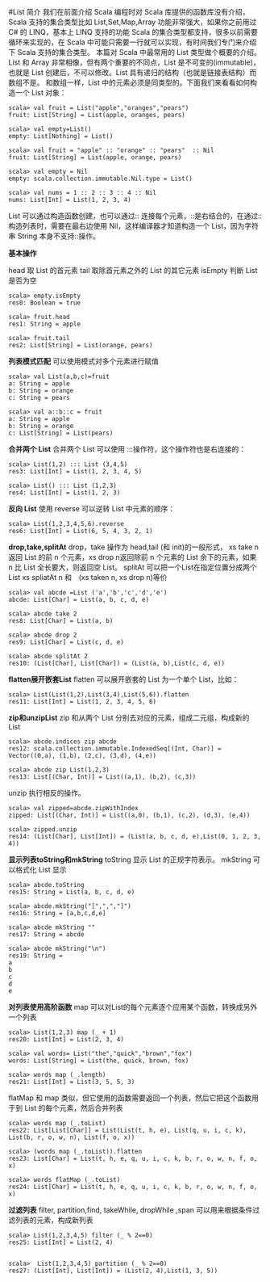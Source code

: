 #List 简介
我们在前面介绍 Scala 编程时对 Scala 库提供的函数库没有介绍，Scala 支持的集合类型比如 List,Set,Map,Array 功能非常强大，如果你之前用过 C# 的 LINQ，基本上 LINQ 支持的功能 Scala 的集合类型都支持，很多以前需要循环来实现的，在 Scala 中可能只需要一行就可以实现，有时间我们专门来介绍下 Scala 支持的集合类型。
本篇对 Scala 中最常用的 List 类型做个概要的介绍。
List 和 Array 非常相像，但有两个重要的不同点，List 是不可变的(immutable)，也就是 List 创建后，不可以修改。List 具有递归的结构（也就是链接表结构）而数组不是。
和数组一样，List 中的元素必须是同类型的。下面我们来看看如何构造一个 List 对象：
```
scala> val fruit = List("apple","oranges","pears")
fruit: List[String] = List(apple, oranges, pears)

scala> val empty=List()
empty: List[Nothing] = List() 

scala> val fruit = "apple" :: "orange" :: "pears"  :: Nil
fruit: List[String] = List(apple, orange, pears)

scala> val empty = Nil
empty: scala.collection.immutable.Nil.type = List()

scala> val nums = 1 :: 2 :: 3 :: 4 :: Nil
nums: List[Int] = List(1, 2, 3, 4)
```
List 可以通过构造函数创建，也可以通过:: 连接每个元素，::是右结合的，在通过::构造列表时，需要在最右边使用 Nil，这样编译器才知道构造一个 List，因为字符串 String 本身不支持::操作。

**基本操作**

head  取 List 的首元素
tail 取除首元素之外的 List 的其它元素
isEmpty 判断 List 是否为空
 
```
scala> empty.isEmpty
res0: Boolean = true

scala> fruit.head
res1: String = apple

scala> fruit.tail
res2: List[String] = List(orange, pears)
```
**列表模式匹配**
可以使用模式对多个元素进行赋值
```
scala> val List(a,b,c)=fruit
a: String = apple
b: String = orange
c: String = pears

scala> val a::b::c = fruit
a: String = apple
b: String = orange
c: List[String] = List(pears)
```
**合并两个 List**
合并两个 List 可以使用 :::操作符，这个操作符也是右连接的：
```
scala> List(1,2) ::: List (3,4,5)
res3: List[Int] = List(1, 2, 3, 4, 5)

scala> List() ::: List (1,2,3)
res4: List[Int] = List(1, 2, 3)
```
**反向 List**
使用 reverse  可以逆转 List 中元素的顺序：
```
scala> List(1,2,3,4,5,6).reverse
res6: List[Int] = List(6, 5, 4, 3, 2, 1)
```
**drop,take,splitAt**
drop，take 操作为 head,tail (和 init)的一般形式， xs take n 返回 List 的前 n 个元素，xs drop n返回除前 n 个元素的 List 余下的元素，如果 n 比 List 全长要大，则返回空 List。
splitAt 可以把一个List在指定位置分成两个 List
xs spliatAt n 和　(xs taken n, xs drop n)等价
```
scala> val abcde =List ('a','b','c','d','e')
abcde: List[Char] = List(a, b, c, d, e)

scala> abcde take 2
res8: List[Char] = List(a, b)

scala> abcde drop 2
res9: List[Char] = List(c, d, e)

scala> abcde splitAt 2
res10: (List[Char], List[Char]) = (List(a, b),List(c, d, e))
```
**flatten展开嵌套List**
flatten 可以展开嵌套的 List 为一个单个 List，比如：
```
scala> List(List(1,2),List(3,4),List(5,6)).flatten
res11: List[Int] = List(1, 2, 3, 4, 5, 6)
```
**zip和unzipList**
zip 和从两个 List 分别去对应的元素，组成二元组，构成新的 List
```
scala> abcde.indices zip abcde
res12: scala.collection.immutable.IndexedSeq[(Int, Char)] = Vector((0,a), (1,b), (2,c), (3,d), (4,e))

scala> abcde zip List(1,2,3)
res13: List[(Char, Int)] = List((a,1), (b,2), (c,3))
```
unzip 执行相反的操作。
```
scala> val zipped=abcde.zipWithIndex
zipped: List[(Char, Int)] = List((a,0), (b,1), (c,2), (d,3), (e,4))

scala> zipped.unzip
res14: (List[Char], List[Int]) = (List(a, b, c, d, e),List(0, 1, 2, 3, 4))
```
**显示列表toString和mkString**
toString 显示 List 的正规字符表示。
mkString 可以格式化 List 显示
```
scala> abcde.toString
res15: String = List(a, b, c, d, e)

scala> abcde.mkString("[",",","]")
res16: String = [a,b,c,d,e]

scala> abcde mkString ""
res17: String = abcde

scala> abcde mkString("\n")
res19: String =
a
b
c
d
e
```
**对列表使用高阶函数**
map 可以对List的每个元素逐个应用某个函数，转换成另外一个列表
```
scala> List(1,2,3) map (_ + 1)
res20: List[Int] = List(2, 3, 4)

scala> val words= List("the","quick","brown","fox")
words: List[String] = List(the, quick, brown, fox)

scala> words map (_.length)
res21: List[Int] = List(3, 5, 5, 3)
```
flatMap 和 map 类似，但它使用的函数需要返回一个列表，然后它把这个函数用于到 List 的每个元素，然后合并列表
```
scala> words map (_.toList)
res22: List[List[Char]] = List(List(t, h, e), List(q, u, i, c, k), List(b, r, o, w, n), List(f, o, x))

scala> (words map (_.toList)).flatten
res23: List[Char] = List(t, h, e, q, u, i, c, k, b, r, o, w, n, f, o, x)

scala> words flatMap (_.toList)
res24: List[Char] = List(t, h, e, q, u, i, c, k, b, r, o, w, n, f, o, x)
```
**过滤列表**
filter, partition,find, takeWhile, dropWhile ,span 可以用来根据条件过滤列表的元素，构成新列表
```
scala> List(1,2,3,4,5) filter (_ % 2==0)
res25: List[Int] = List(2, 4)


scala>  List(1,2,3,4,5) partition (_ % 2==0)
res27: (List[Int], List[Int]) = (List(2, 4),List(1, 3, 5))
```
 